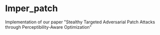 # Imper_patch
Implementation of our paper "Stealthy Targeted Adversarial Patch Attacks through Perceptibility-Aware Optimization"
